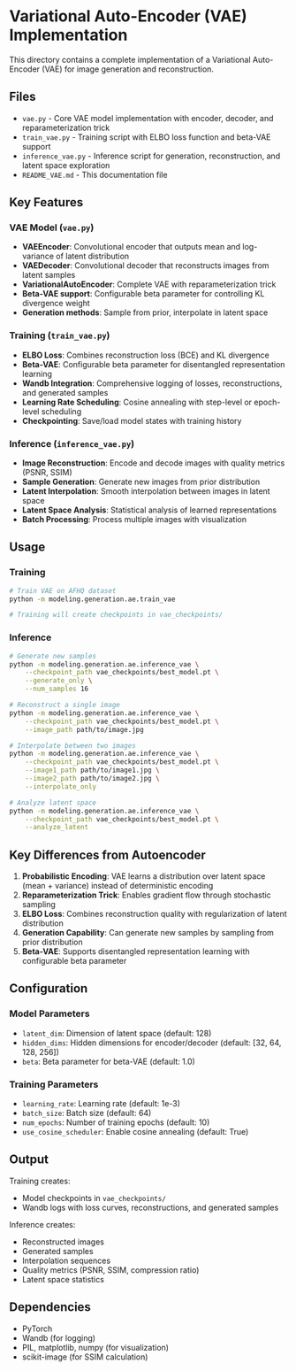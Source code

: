 # Variational Auto-Encoder (VAE) Implementation

This directory contains a complete implementation of a Variational Auto-Encoder (VAE) for image generation and reconstruction.

## Files

- `vae.py` - Core VAE model implementation with encoder, decoder, and reparameterization trick
- `train_vae.py` - Training script with ELBO loss function and beta-VAE support
- `inference_vae.py` - Inference script for generation, reconstruction, and latent space exploration
- `README_VAE.md` - This documentation file

## Key Features

### VAE Model (`vae.py`)

- **VAEEncoder**: Convolutional encoder that outputs mean and log-variance of latent distribution
- **VAEDecoder**: Convolutional decoder that reconstructs images from latent samples
- **VariationalAutoEncoder**: Complete VAE with reparameterization trick
- **Beta-VAE support**: Configurable beta parameter for controlling KL divergence weight
- **Generation methods**: Sample from prior, interpolate in latent space

### Training (`train_vae.py`)

- **ELBO Loss**: Combines reconstruction loss (BCE) and KL divergence
- **Beta-VAE**: Configurable beta parameter for disentangled representation learning
- **Wandb Integration**: Comprehensive logging of losses, reconstructions, and generated samples
- **Learning Rate Scheduling**: Cosine annealing with step-level or epoch-level scheduling
- **Checkpointing**: Save/load model states with training history

### Inference (`inference_vae.py`)

- **Image Reconstruction**: Encode and decode images with quality metrics (PSNR, SSIM)
- **Sample Generation**: Generate new images from prior distribution
- **Latent Interpolation**: Smooth interpolation between images in latent space
- **Latent Space Analysis**: Statistical analysis of learned representations
- **Batch Processing**: Process multiple images with visualization

## Usage

### Training

```bash
# Train VAE on AFHQ dataset
python -m modeling.generation.ae.train_vae

# Training will create checkpoints in vae_checkpoints/
```

### Inference

```bash
# Generate new samples
python -m modeling.generation.ae.inference_vae \
    --checkpoint_path vae_checkpoints/best_model.pt \
    --generate_only \
    --num_samples 16

# Reconstruct a single image
python -m modeling.generation.ae.inference_vae \
    --checkpoint_path vae_checkpoints/best_model.pt \
    --image_path path/to/image.jpg

# Interpolate between two images
python -m modeling.generation.ae.inference_vae \
    --checkpoint_path vae_checkpoints/best_model.pt \
    --image1_path path/to/image1.jpg \
    --image2_path path/to/image2.jpg \
    --interpolate_only

# Analyze latent space
python -m modeling.generation.ae.inference_vae \
    --checkpoint_path vae_checkpoints/best_model.pt \
    --analyze_latent
```

## Key Differences from Autoencoder

1. **Probabilistic Encoding**: VAE learns a distribution over latent space (mean + variance) instead of deterministic encoding
2. **Reparameterization Trick**: Enables gradient flow through stochastic sampling
3. **ELBO Loss**: Combines reconstruction quality with regularization of latent distribution
4. **Generation Capability**: Can generate new samples by sampling from prior distribution
5. **Beta-VAE**: Supports disentangled representation learning with configurable beta parameter

## Configuration

### Model Parameters

- `latent_dim`: Dimension of latent space (default: 128)
- `hidden_dims`: Hidden dimensions for encoder/decoder (default: [32, 64, 128, 256])
- `beta`: Beta parameter for beta-VAE (default: 1.0)

### Training Parameters

- `learning_rate`: Learning rate (default: 1e-3)
- `batch_size`: Batch size (default: 64)
- `num_epochs`: Number of training epochs (default: 10)
- `use_cosine_scheduler`: Enable cosine annealing (default: True)

## Output

Training creates:

- Model checkpoints in `vae_checkpoints/`
- Wandb logs with loss curves, reconstructions, and generated samples

Inference creates:

- Reconstructed images
- Generated samples
- Interpolation sequences
- Quality metrics (PSNR, SSIM, compression ratio)
- Latent space statistics

## Dependencies

- PyTorch
- Wandb (for logging)
- PIL, matplotlib, numpy (for visualization)
- scikit-image (for SSIM calculation)
